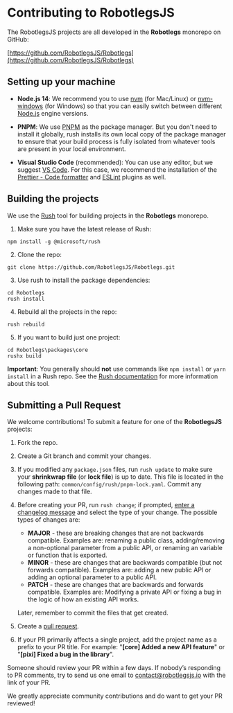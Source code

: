 # Contributing to RobotlegsJS

The RobotlegsJS projects are all developed in the **Robotlegs** monorepo on GitHub:

[https://github.com/RobotlegsJS/Robotlegs](https://github.com/RobotlegsJS/Robotlegs)

## Setting up your machine

- **Node.js 14**: We recommend you to use [nvm](https://github.com/creationix/nvm) (for Mac/Linux) or [nvm-windows](https://github.com/coreybutler/nvm-windows) (for Windows) so that you can easily switch between different [Node.js](https://nodejs.org/en/) engine versions.

- **PNPM**: We use [PNPM](https://pnpm.io) as the package manager. But you don't need to install it globally, rush installs its own local copy of the package manager to ensure that your build process is fully isolated from whatever tools are present in your local environment.

- **Visual Studio Code** (recommended): You can use any editor, but we suggest [VS Code](https://code.visualstudio.com). For this case, we recommend the installation of the [Prettier - Code formatter](https://marketplace.visualstudio.com/items?itemName=esbenp.prettier-vscode) and [ESLint](https://marketplace.visualstudio.com/items?itemName=dbaeumer.vscode-eslint) plugins as well.

## Building the projects

We use the [Rush](http://rushjs.io) tool for building projects in the **Robotlegs** monorepo.

1. Make sure you have the latest release of Rush:
```
npm install -g @microsoft/rush
```

2. Clone the repo:
```
git clone https://github.com/RobotlegsJS/Robotlegs.git
```

3. Use rush to install the package dependencies:
```
cd Robotlegs
rush install
```

4. Rebuild all the projects in the repo:
```
rush rebuild
```

5. If you want to build just one project:
```
cd Robotlegs\packages\core
rushx build
```

**Important**: You generally should **not** use commands like `npm install` or `yarn install` in a Rush repo.
See the [Rush documentation](https://rushjs.io/pages/developer/new_developer/) for more information about this tool.

## Submitting a Pull Request

We welcome contributions! To submit a feature for one of the **RobotlegsJS** projects:

1. Fork the repo.

2. Create a Git branch and commit your changes.

3. If you modified any `package.json` files, run `rush update` to make sure your **shrinkwrap file** (or **lock file**) is up to date.
   This file is located in the following path: `common/config/rush/pnpm-lock.yaml`.
   Commit any changes made to that file.

4. Before creating your PR, run `rush change`; if prompted, [enter a changelog message](https://rushjs.io/pages/best_practices/change_logs/) and select the type of your change.
   The possible types of changes are: 
   - **MAJOR** - these are breaking changes that are not backwards compatible. Examples are: renaming a public class, adding/removing a non-optional parameter from a public API, or renaming an variable or function that is exported.
   - **MINOR** - these are changes that are backwards compatible (but not forwards compatible). Examples are: adding a new public API or adding an optional parameter to a public API.
   - **PATCH** - these are changes that are backwards and forwards compatible. Examples are: Modifying a private API or fixing a bug in the logic of how an existing API works.

   Later, remember to commit the files that get created.

5. Create a [pull request](https://help.github.com/articles/creating-a-pull-request/).

6. If your PR primarily affects a single project, add the project name as a prefix to your PR title.
   For example: "**[core] Added a new API feature**" or "**[pixi] Fixed a bug in the library**".

Someone should review your PR within a few days. If nobody’s responding to PR comments, try to send us one email to contact@robotlegsjs.io with the link of your PR.

We greatly appreciate community contributions and do want to get your PR reviewed!